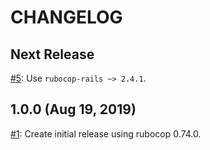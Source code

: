 # CHANGELOG

## Next Release

[#5](../issues/5): Use `rubocop-rails ~> 2.4.1`.

## 1.0.0 (Aug 19, 2019)

[#1](../issues/1): Create initial release using rubocop 0.74.0.
